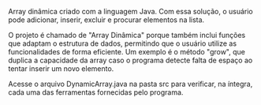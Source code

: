 Array dinâmica criado com a linguagem Java. Com essa solução, o usuário pode adicionar, inserir, excluir e procurar elementos na lista.

O projeto é chamado de "Array Dinâmica" porque também inclui funções que adaptam o estrutura de dados, permitindo que o usuário utilize as funcionalidades de forma eficiente. Um exemplo é o método "grow", que duplica a capacidade da array caso o programa detecte falta de espaço ao tentar inserir um novo elemento.

Acesse o arquivo DynamicArray.java na pasta src para verificar, na íntegra, cada uma das ferramentas fornecidas pelo programa.
